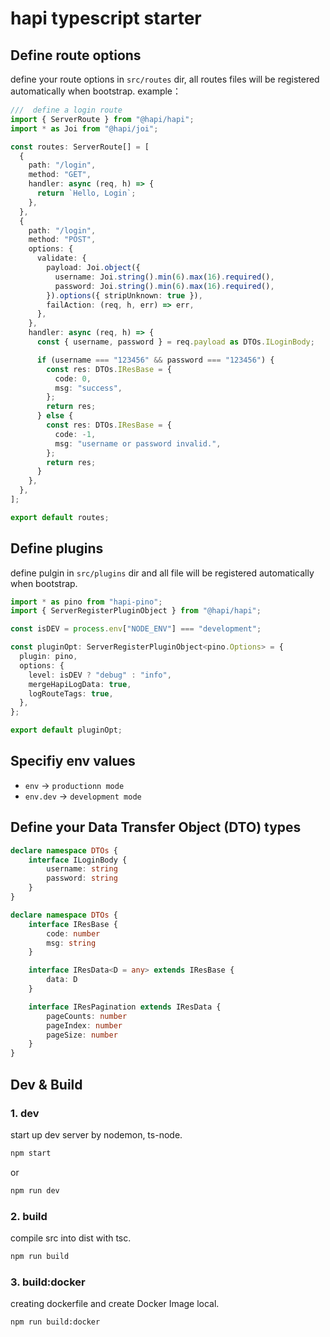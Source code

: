 # hapi typescript starter

## Define route options

define your route options in `src/routes` dir, all routes files will be registered automatically when bootstrap. example：

```ts
///  define a login route
import { ServerRoute } from "@hapi/hapi";
import * as Joi from "@hapi/joi";

const routes: ServerRoute[] = [
  {
    path: "/login",
    method: "GET",
    handler: async (req, h) => {
      return `Hello, Login`;
    },
  },
  {
    path: "/login",
    method: "POST",
    options: {
      validate: {
        payload: Joi.object({
          username: Joi.string().min(6).max(16).required(),
          password: Joi.string().min(6).max(16).required(),
        }).options({ stripUnknown: true }),
        failAction: (req, h, err) => err,
      },
    },
    handler: async (req, h) => {
      const { username, password } = req.payload as DTOs.ILoginBody;

      if (username === "123456" && password === "123456") {
        const res: DTOs.IResBase = {
          code: 0,
          msg: "success",
        };
        return res;
      } else {
        const res: DTOs.IResBase = {
          code: -1,
          msg: "username or password invalid.",
        };
        return res;
      }
    },
  },
];

export default routes;
```

## Define plugins

define pulgin in `src/plugins` dir and all file will be registered automatically when bootstrap.

```ts
import * as pino from "hapi-pino";
import { ServerRegisterPluginObject } from "@hapi/hapi";

const isDEV = process.env["NODE_ENV"] === "development";

const pluginOpt: ServerRegisterPluginObject<pino.Options> = {
  plugin: pino,
  options: {
    level: isDEV ? "debug" : "info",
    mergeHapiLogData: true,
    logRouteTags: true,
  },
};

export default pluginOpt;
```

## Specifiy env values

- `env` -> `productionn mode`
- `env.dev` -> `development mode`

## Define your Data Transfer Object (DTO) types

```ts
declare namespace DTOs {
    interface ILoginBody {
        username: string
        password: string
    }
}
```

```ts
declare namespace DTOs {
    interface IResBase {
        code: number
        msg: string
    }

    interface IResData<D = any> extends IResBase {
        data: D
    }

    interface IResPagination extends IResData {
        pageCounts: number
        pageIndex: number
        pageSize: number
    }
}
```

## Dev & Build

### 1. dev

start up dev server by nodemon, ts-node.

```bash
npm start
```
or
```bash
npm run dev
```

### 2. build 

compile src into dist with tsc.

```bash
npm run build
```

### 3. build:docker

creating dockerfile and create Docker Image local.

```bash
npm run build:docker
```